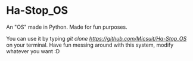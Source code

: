 # Ha-Stop_OS
An "OS" made in Python. Made for fun purposes.

You can use it by typing *git clone https://github.com/Micsuit/Ha-Stop_OS* on your terminal.
Have fun messing around with this system, modify whatever you want :D
